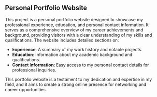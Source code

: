 ## Personal Portfolio Website

This project is a personal portfolio website designed to showcase my professional experience, education, and personal contact information. It serves as a comprehensive overview of my career achievements and background, providing visitors with a clear understanding of my skills and qualifications. The website includes detailed sections on:

- **Experience**: A summary of my work history and notable projects.
- **Education**: Information about my academic background and qualifications.
- **Contact Information**: Easy access to my personal contact details for professional inquiries.

This portfolio website is a testament to my dedication and expertise in my field, and it aims to create a strong online presence for networking and career opportunities.